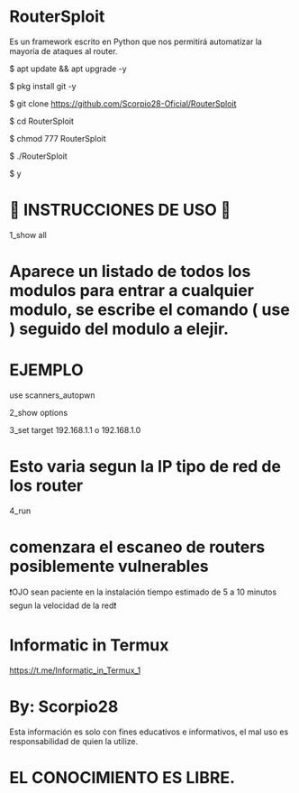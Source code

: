 # RouterSploit
Es un framework escrito en Python que nos permitirá automatizar la mayoría de ataques al router.

$ apt update && apt upgrade -y

$ pkg install git -y

$ git clone https://github.com/Scorpio28-Oficial/RouterSploit

$ cd RouterSploit

$ chmod 777 RouterSploit

$ ./RouterSploit

$ y

# 🦂 INSTRUCCIONES DE USO 🦂

1_show all

# Aparece un listado de todos los modulos para entrar a cualquier modulo, se escribe el comando ( use ) seguido del modulo a elejir.

# EJEMPLO

use scanners_autopwn

2_show options

3_set target 192.168.1.1 o 192.168.1.0


# Esto varia segun la IP tipo de red de los router

4_run

# comenzara el escaneo de routers posiblemente vulnerables

❗OJO sean paciente en la instalación tiempo estimado de 5 a 10 minutos segun la velocidad de la red❗

# Informatic in Termux

https://t.me/Informatic_in_Termux_1

# By: Scorpio28

Esta información es solo con fines educativos e informativos, el mal uso es responsabilidad de quien la utilize.

# EL CONOCIMIENTO ES LIBRE.
